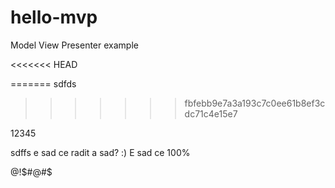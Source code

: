 hello-mvp
=========

Model View Presenter example

<<<<<<< HEAD

=======
sdfds
>>>>>>> fbfebb9e7a3a193c7c0ee61b8ef3cdc71c4e15e7


12345


sdffs
 e sad ce radit
a sad? :)
E sad ce 100%


@!$#@#$
